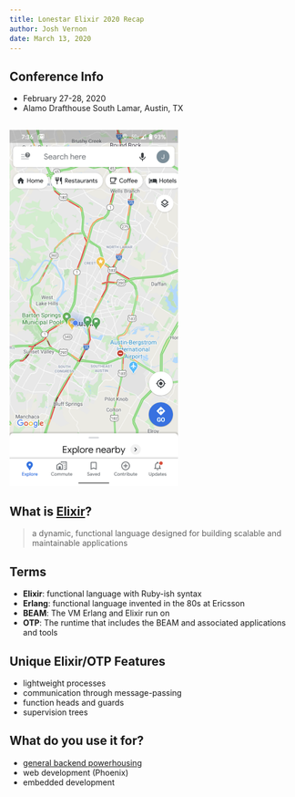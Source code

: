 ```yaml
---
title: Lonestar Elixir 2020 Recap
author: Josh Vernon
date: March 13, 2020
---
```


## Conference Info
- February 27-28, 2020
- Alamo Drafthouse South Lamar, Austin, TX


##  
![](images/traffic.png)


## What is [Elixir](https://elixir-lang.org/)?
> a dynamic, functional language designed for
> building scalable and maintainable applications


## Terms
- **Elixir**: functional language with Ruby-ish syntax
- **Erlang**: functional language invented in the 80s at Ericsson
- **BEAM**: The VM Erlang and Elixir run on
- **OTP**: The runtime that includes the BEAM and associated applications and tools


## Unique Elixir/OTP Features
- lightweight processes
- communication through message-passing
- function heads and guards
- supervision trees


## What do you use it for?
- [general backend powerhousing](https://blog.discordapp.com/tagged/elixir)
- web development (Phoenix)
- embedded development
